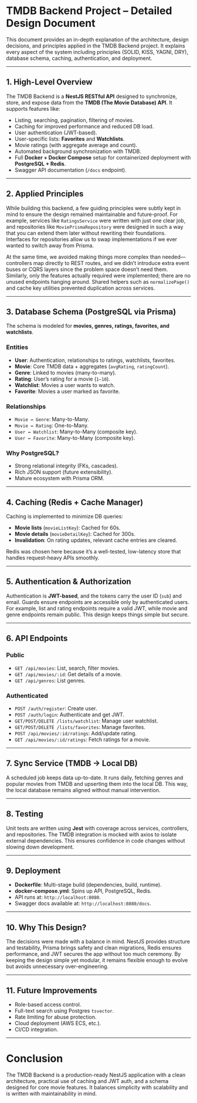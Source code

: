 # TMDB Backend Project – Detailed Design Document

This document provides an in-depth explanation of the architecture, design decisions, and principles applied in the TMDB Backend project. It explains every aspect of the system including principles (SOLID, KISS, YAGNI, DRY), database schema, caching, authentication, and deployment.

---

## 1. High-Level Overview

The TMDB Backend is a **NestJS RESTful API** designed to synchronize, store, and expose data from the **TMDB (The Movie Database) API**. It supports features like:

- Listing, searching, pagination, filtering of movies.
- Caching for improved performance and reduced DB load.
- User authentication (JWT-based).
- User-specific lists: **Favorites** and **Watchlists**.
- Movie ratings (with aggregate average and count).
- Automated background synchronization with TMDB.
- Full **Docker + Docker Compose** setup for containerized deployment with **PostgreSQL + Redis**.
- Swagger API documentation (`/docs` endpoint).

---

## 2. Applied Principles

While building this backend, a few guiding principles were subtly kept in mind to ensure the design remained maintainable and future-proof. For example, services like `RatingsService` were written with just one clear job, and repositories like `MoviePrismaRepository` were designed in such a way that you can extend them later without rewriting their foundations. Interfaces for repositories allow us to swap implementations if we ever wanted to switch away from Prisma.  

At the same time, we avoided making things more complex than needed—controllers map directly to REST routes, and we didn’t introduce extra event buses or CQRS layers since the problem space doesn’t need them. Similarly, only the features actually required were implemented; there are no unused endpoints hanging around. Shared helpers such as `normalizePage()` and cache key utilities prevented duplication across services.

---

## 3. Database Schema (PostgreSQL via Prisma)

The schema is modeled for **movies, genres, ratings, favorites, and watchlists**.

### Entities
- **User**: Authentication, relationships to ratings, watchlists, favorites.  
- **Movie**: Core TMDB data + aggregates (`avgRating`, `ratingCount`).  
- **Genre**: Linked to movies (many-to-many).  
- **Rating**: User’s rating for a movie (`1–10`).  
- **Watchlist**: Movies a user wants to watch.  
- **Favorite**: Movies a user marked as favorite.

### Relationships
- `Movie ↔ Genre`: Many-to-Many.  
- `Movie ↔ Rating`: One-to-Many.  
- `User ↔ Watchlist`: Many-to-Many (composite key).  
- `User ↔ Favorite`: Many-to-Many (composite key).

### Why PostgreSQL?
- Strong relational integrity (FKs, cascades).  
- Rich JSON support (future extensibility).  
- Mature ecosystem with Prisma ORM.

---

## 4. Caching (Redis + Cache Manager)

Caching is implemented to minimize DB queries:

- **Movie lists** (`movieListKey`): Cached for 60s.  
- **Movie details** (`movieDetailKey`): Cached for 300s.  
- **Invalidation**: On rating updates, relevant cache entries are cleared.  

Redis was chosen here because it’s a well-tested, low-latency store that handles request-heavy APIs smoothly.

---

## 5. Authentication & Authorization

Authentication is **JWT-based**, and the tokens carry the user ID (`sub`) and email. Guards ensure endpoints are accessible only by authenticated users. For example, list and rating endpoints require a valid JWT, while movie and genre endpoints remain public. This design keeps things simple but secure.

---

## 6. API Endpoints

### Public
- `GET /api/movies`: List, search, filter movies.  
- `GET /api/movies/:id`: Get details of a movie.  
- `GET /api/genres`: List genres.

### Authenticated
- `POST /auth/register`: Create user.  
- `POST /auth/login`: Authenticate and get JWT.  
- `GET/POST/DELETE /lists/watchlist`: Manage user watchlist.  
- `GET/POST/DELETE /lists/favorites`: Manage favorites.  
- `POST /api/movies/:id/ratings`: Add/update rating.  
- `GET /api/movies/:id/ratings`: Fetch ratings for a movie.

---

## 7. Sync Service (TMDB → Local DB)

A scheduled job keeps data up-to-date. It runs daily, fetching genres and popular movies from TMDB and upserting them into the local DB. This way, the local database remains aligned without manual intervention.

---

## 8. Testing

Unit tests are written using **Jest** with coverage across services, controllers, and repositories. The TMDB integration is mocked with axios to isolate external dependencies. This ensures confidence in code changes without slowing down development.

---

## 9. Deployment

- **Dockerfile**: Multi-stage build (dependencies, build, runtime).  
- **docker-compose.yml**: Spins up API, PostgreSQL, Redis.  
- API runs at: `http://localhost:8080`.  
- Swagger docs available at: `http://localhost:8080/docs`.

---

## 10. Why This Design?

The decisions were made with a balance in mind. NestJS provides structure and testability, Prisma brings safety and clean migrations, Redis ensures performance, and JWT secures the app without too much ceremony. By keeping the design simple yet modular, it remains flexible enough to evolve but avoids unnecessary over-engineering.

---

## 11. Future Improvements

- Role-based access control.  
- Full-text search using Postgres `tsvector`.  
- Rate limiting for abuse protection.  
- Cloud deployment (AWS ECS, etc.).  
- CI/CD integration.  

---

# Conclusion

The TMDB Backend is a production-ready NestJS application with a clean architecture, practical use of caching and JWT auth, and a schema designed for core movie features. It balances simplicity with scalability and is written with maintainability in mind.
